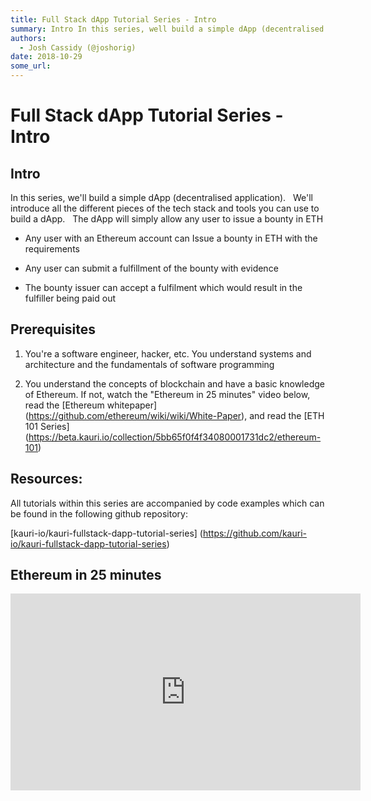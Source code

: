 ```yaml
---
title: Full Stack dApp Tutorial Series - Intro
summary: Intro In this series, well build a simple dApp (decentralised application).   Well introduce all the different pieces of the tech stack and tools you can use to build a dApp.   The dApp will simply allow any user to issue a bounty in ETH Any user with an Ethereum account can Issue a bounty in ETH with the requirements Any user can submit a fulfillment of the bounty with evidence The bounty issuer can accept a fulfilment which would result in the fulfiller being paid out Prerequisites Youre a sof
authors:
  - Josh Cassidy (@joshorig)
date: 2018-10-29
some_url: 
---
```


# Full Stack dApp Tutorial Series - Intro


## Intro

In this series, we'll build a simple dApp (decentralised application).
 
We'll introduce all the different pieces of the tech stack and tools you can use to build a dApp.
 
The dApp will simply allow any user to issue a bounty in ETH

- Any user with an Ethereum account can Issue a bounty in ETH with the requirements

- Any user can submit a fulfillment of the bounty with evidence

- The bounty issuer can accept a fulfilment which would result in the fulfiller being paid out

## Prerequisites

1. You're a software engineer, hacker, etc. You understand systems and architecture and the fundamentals of software programming

2. You understand the concepts of blockchain and have a basic knowledge of Ethereum. If not, watch the "Ethereum in 25 minutes" video below, read the [Ethereum whitepaper] (https://github.com/ethereum/wiki/wiki/White-Paper), and read the [ETH 101 Series] (https://beta.kauri.io/collection/5bb65f0f4f34080001731dc2/ethereum-101) 

## Resources:

All tutorials within this series are accompanied by code examples which can be found in the following github repository:

[kauri-io/kauri-fullstack-dapp-tutorial-series] (https://github.com/kauri-io/kauri-fullstack-dapp-tutorial-series)

## Ethereum in 25 minutes

<div align="center"><iframe width="560" height="315" src="https://www.youtube.com/embed/66SaEDzlmP4" frameborder="0" allow="encrypted-media" allowfullscreen></iframe></div>